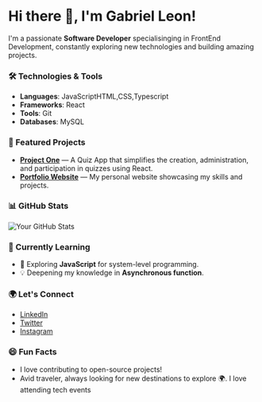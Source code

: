 # Hi there 👋, I'm Gabriel Leon!

I'm a passionate **Software Developer** specialisinging in FrontEnd Development, constantly exploring new technologies and building amazing projects.

### 🛠️ Technologies & Tools
- **Languages**: JavaScriptHTML,CSS,Typescript
- **Frameworks**: React
- **Tools**: Git
- **Databases**: MySQL

### 🚀 Featured Projects
- [**Project One**](https://github.com/LeGabriel254/quiz-app.git) — A Quiz App that simplifies the creation, administration, and participation in quizzes using React.
- [**Portfolio Website**](https://github.com/LeGabriel254/My-Website.git) — My personal website showcasing my skills and projects.

### 📊 GitHub Stats
![Your GitHub Stats](https://github-readme-stats.vercel.app/api?username=LeGabriel254e&show_icons=true&theme=radical)

### 📖 Currently Learning
- 🌱 Exploring **JavaScript** for system-level programming.
- 💡 Deepening my knowledge in **Asynchronous function**.

### 🌍 Let's Connect
- [LinkedIn](https://www.linkedin.com/in/leon-gabriel-82655b308)
- [Twitter](https://x.com/LyonGabrie24988)
- [Instagram](https://www.instagram.com/its.leon.__/)

### 😄 Fun Facts
- I love contributing to open-source projects!
- Avid traveler, always looking for new destinations to explore 🌍.
  I love attending tech events


<!---
LeGabriel254/LeGabriel254 is a ✨ special ✨ repository because its `README.md` (this file) appears on your GitHub profile.
You can click the Preview link to take a look at your changes.
--->
